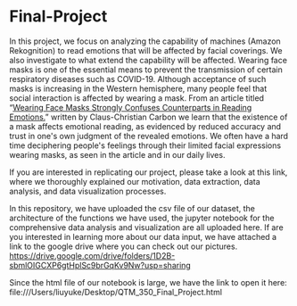 # Final-Project

In this project, we focus on analyzing the capability of machines (Amazon Rekognition) to read emotions that will be affected by facial coverings. We also investigate to what extend the capability will be affected. Wearing face masks is one of the essential means to prevent the transmission of certain respiratory diseases such as COVID-19. Although acceptance of such masks is increasing in the Western hemisphere, many people feel that social interaction is affected by wearing a mask. From an article titled “[Wearing Face Masks Strongly Confuses Counterparts in Reading Emotions.](https://doi.org/10.3389/fpsyg.2020.566886)” written by  Claus-Christian Carbon we learn that the existence of a mask affects emotional reading, as evidenced by reduced accuracy and trust in one's own judgment of the revealed emotions. We often have a hard time deciphering people's feelings through their limited facial expressions wearing masks, as seen in the article and in our daily lives.

If you are interested in replicating our project, please take a look at this link, where we thoroughly explained our motivation, data extraction, data analysis, and data visualization processes.


In this repository, we have uploaded the csv file of our dataset, the architecture of the functions we have used, the jupyter notebook for the comprehensive data analysis and visualization are all uploaded here. If are you interested in learning more about our data input, we have attached a link to the google drive where you can check out our pictures. https://drive.google.com/drive/folders/1D2B-sbmlOIGCXP6gtHplSc9brGqKv9Nw?usp=sharing


Since the html file of our notebook is large, we have the link to open it here: file:///Users/liuyuke/Desktop/QTM_350_Final_Project.html

